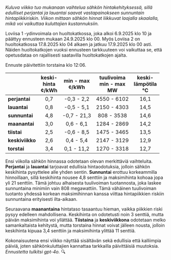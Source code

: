 *Kuluva viikko tuo mukanaan vaihtelua sähkön hintakehityksessä, sillä edulliset perjantai ja lauantai saavat vastapainokseen sunnuntain hintapiikkiriskin. Viikon mittaan sähkön hinnat liikkuvat laajalla skaalalla, mikä voi vaikuttaa kuluttajien kustannuksiin.*

Loviisa 1 -ydinvoimala on huoltokatkossa, joka alkoi 6.9.2025 klo 10 ja päättyy ennusteen mukaan 24.9.2025 klo 00. Myös Loviisa 2 on huoltokatkossa 17.8.2025 klo 04 alkaen ja jatkuu 17.9.2025 klo 00 asti. Näiden huoltokatkojen vuoksi ennusteen tarkkuuteen voi vaikuttaa se, että opetusdataa on rajallisesti saatavilla huoltokatkojen ajalta.

Ennuste päivitettiin torstaina klo 12:06.

|            | keski-<br>hinta<br>¢/kWh | min - max<br>¢/kWh | tuulivoima<br>min - max<br>MW | keski-<br>lämpötila<br>°C |
|:-----------|:----------------:|:----------------:|:-------------:|:-------------:|
| **perjantai**  | 0,7            | -0,3 - 2,2          | 4550 - 6102      | 16,1           |
| **lauantai**   | 0,8            | -0,5 - 5,1          | 2150 - 4303      | 14,5           |
| **sunnuntai**  | 4,8            | -0,7 - 21,3         | 808 - 3538       | 14,6           |
| **maanantai**  | 3,0            | 0,6 - 6,1           | 1284 - 2869      | 14,2           |
| **tiistai**    | 2,5            | -0,6 - 8,5          | 1475 - 3465      | 13,5           |
| **keskiviikko**| 2,6            | 0,4 - 5,4           | 2147 - 3129      | 12,9           |
| **torstai**    | 3,4            | 0,1 - 11,2          | 1270 - 3318      | 12,7           |

Ensi viikolla sähkön hinnassa odotetaan olevan merkittäviä vaihteluita. **Perjantai** ja **lauantai** tarjoavat edullisia hintaodotuksia, jolloin sähkön keskihinta pysyttelee alle yhden sentin. **Sunnuntai** erottuu korkeammilla hinnoillaan, sillä keskihinta nousee 4,8 senttiin ja maksimihinta kohoaa jopa yli 21 senttiin. Tämä johtuu alhaisesta tuulivoiman tuotannosta, joka laskee sunnuntaina minimiin vain 808 megawattiin. Tämä vähäinen tuulivoiman tuotanto yhdessä korkean maksimihinnan kanssa viittaa hintapiikkien riskiin sunnuntaina erityisesti ilta-aikaan.

Seuraavana **maanantaina** hintataso tasaantuu hieman, vaikka piikkien riski pysyy edelleen mahdollisena. Keskihinta on odotetusti noin 3 senttiä, mutta päivän maksimihinta voi yllättää. **Tiistaina** ja **keskiviikkona** odotetaan melko samankaltaista kehitystä, mutta torstaina hinnat voivat jälleen nousta, jolloin keskihinta kipuaa 3,4 senttiin ja maksimihinta ylittää 11 senttiä.

Kokonaisuutena ensi viikko näyttää sisältävän sekä edullisia että kalliimpia päiviä, joten sähkönkuluttajien kannattaa tarkkailla päivittäisiä muutoksia. *Ennustetta tulkitsi gpt-4o.* 🔍
